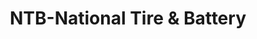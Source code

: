 ---
title: "NTB-National Tire & Battery"
url: /garner/ntb-national-tire-and-battery/
shop: car repair
---